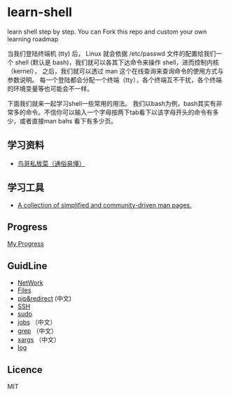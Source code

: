 # learn-shell

learn shell step by step. You can Fork this repo and custom your own learning roadmap

当我们登陆终端机 (tty) 后， Linux 就会依据 /etc/passwd 文件的配置给我们一个 shell (默认是 bash)，我们就可以各其下达命令来操作 shell，进而控制内核（kernel）， 之后，我们就可以透过 man 这个在线查询来查询命令的使用方式与参数说明。 每一个登陆都会分配一个终端（tty），各个终端互不干扰，各个终端的环境变量等也可能会不一样。

下面我们就来一起学习shell一些常用的用法。 我们以bash为例，bash其实有非常多的命令。不信你可以输入一个字母按两下tab看下以该字母开头的命令有多少，或者直接man bahs 看下有多少页。

## 学习资料
- [鸟哥私放菜（通俗易懂）](http://cn.linux.vbird.org/linux_basic/0320bash.php)

## 学习工具
- [A collection of simplified and community-driven man pages.](https://github.com/tldr-pages/tldr)


## Progress

[My Progress](https://github.com/azl397985856/learn-shell/projects/1)

## GuidLine

- [NetWork](./network.md)
- [Files](./files.md)
- [pip&redirect](./pip&redirect.md) (中文)
- [SSH](./SSH.md)
- [sudo](./sudo.md)
- [jobs](./jobs.md) （中文）
- [grep](./grep.md) （中文）
- [xargs](./xargs.md) （中文）
- [log](https://www.eurovps.com/blog/important-linux-log-files-you-must-be-monitoring/)

## Licence

MIT
